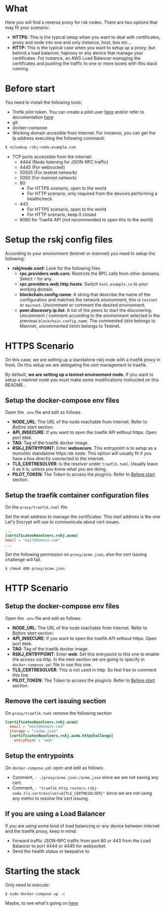 # What
  Here you will find a reverse proxy for rsk nodes. There are two options that may fit your scenario:
  
  * **HTTPS:** This is the typical setup when you want to deal with certificates, proxy and node into one and only instance, host, box etc...
  * **HTTP:** This is the typical case when you want to setup up a proxy; but behind a load balancer, haproxy or any device that manage your certificates. For instance, an AWS Load Balancer managing the certificates and pushing the traffic to one or more boxes with this stack running.

#  Before start

You need to install the following tools:

* Trefik pilot token. You can create a pilot user [here](https://pilot.traefik.io/) and/or refer to documentation [here](https://doc.traefik.io/traefik-pilot/)
* git
* docker-compose
* Working domain accesible from Internet. For instance, you can get the Ip address executing the following command:
  
```bash
$ nslookup rskj-node.example.com
``` 
* TCP ports accessible from the internet:
  * 4444    (Node listening for JSON-RPC traffic)
  * 4445    (For websocket)
  * 50505   (For testnet network)
  * 5050    (For mainnet network)
  * 80      
    * For HTTPS scenario, open to the world
    * For HTTP scenario, only required from the devices performing a healthcheck
  * 443
    * For HTTPS scenario, open to the world
    * For HTTP scenario, keep it closed
  * 8080 for Traefik API (not recommended to open this to the world)

# Setup the rskj config files
According to your environment (testnet or mainnet) you need to setup the following:

* **rskj/node.conf:** Look for the following files
  - __rpc.providers.web.cors__: Restricts the RPC calls from other domains. Select `*` for any.
  - __rpc.providers.web.http.hosts__: Switch `host.example.co` to your working domain.
  - __blockchain.config.name__: A string that describe the name of the configuration and matches the network environment, this is `testnet` or `mainnet`. Uncomment or comment the desired environment.
  - __peer.discovery.ip.list__: A list of the peers to start the discovering. Uncomment / comment according to the environment selected in the previous `blockchain.config.name`. The commented `5050` belongs to Mainnet, uncommented `50505` belongs to Testnet.

# HTTPS Scenario

On this case, we are setting up a standalone rskj node with a traefik proxy in front. On this setup we are delegating the cert management to traefik.

By default, **we are setting up a testnet environment node.** If you want to setup a mainnet node you must make some modifications instructed on this README..


## Setup the docker-compose env files
Open the `.env` file and edit as follows

* **NODE_URL**: The URL of the node reachable from Internet. Refer to *Before start* section. 
* **API_INSECURE**: If you want to open the traefik API without https. Open port `8080`.
* **TAG**: Tag of the traefik docker image.
* **RSKJ_ENTRYPOINT**: Enter **websecure**. This entrypoint is to setup as a monolitic standalone https rsk node. This option will usually fit if you have a box directly connected to the internet.
* **TLS_CERTRESOLVER**: Is the resolver under `traefik.toml`. Usually leave it as it is, unless you know what you are doing. 
* **PILOT_TOKEN**: The Token to access the plugin/s. Refer to [Before start](#before-start) section.

## Setup the traefik container configuration files

On the `proxy/traefik.toml` file:

Set the mail address to manage the certificates. This mail address is the one Let's Encrypt will use to communicate about cert issues.
```toml
...
[certificatesResolvers.rskj.acme]
email = "mail@domain.com"
...
```

Set the following permission on `proxy/acme.json`, else the cert issuing challenge will fail.
```
$ chmod 400 proxy/acme.json
```

# HTTP Scenario
## Setup the docker-compose env files
Open the `.env` file and edit as follows

* **NODE_URL**: The URL of the node reachable from Internet. Refer to *Before start* section. 
* **API_INSECURE**: If you want to open the traefik API without https. Open port `8080`.
* **TAG**: Tag of the traefik docker image.
* **RSKJ_ENTRYPOINT**: Enter **web**: Set this entrypoint to this one to enable the access via http. In the next section we are going to specify in `docker-compose.yml` file to use this one.
* **TLS_CERTRESOLVER**: This is not used in http. So feel free to comment this line.
* **PILOT_TOKEN**: The Token to access the plugin/s. Refer to [Before start](#before-start) section.

## Remove the cert issuing section
On `proxy/traefik.toml` remove the following section

```toml
[certificatesResolvers.rskj.acme]
  email = "mail@domain.com"
  storage = "/acme.json"
  [certificatesResolvers.rskj.acme.httpChallenge]
    entryPoint = "web"
```

## Setup the entrypoints
On `docker-compose.yml` open and edit as follows:
* Comment, `- ./proxy/acme.json:/acme.json` since we are not saving any cert.
* Comment, `- "traefik.http.routers.rskj-node.tls.certresolver=${TLS_CERTRESOLVER}"` since we are not using any metho to resolve the cert issuing.
  
## If you are using a Load Balancer
If you are using some kind of load balancing or any device between internet and the traefik proxy, keep in mind:

* Forward traffic JSON-RPC traffic from port 80 or 443 from the Load Balancer to port 4444 or 4445 for websocket.
* Send the health status or keepalive to 


# Starting the stack
Only need to execute:
```bash
$ sudo docker-compose up -d 
```

Maybe, to see what's going on [here](TRACK.md)